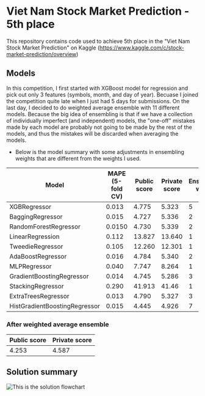 # Viet Nam Stock Market Prediction - 5th place

This repository contains code used to achieve 5th place in the "Viet Nam Stock Market Prediction" on Kaggle (https://www.kaggle.com/c/stock-market-prediction/overview)


## Models

In this competition, I first started with XGBoost model for regression and pick out only 3 features (symbols, month, and day of year). Becuase I joined the competition quite late when I just had 5 days for submissions. On the last day, I decided to do weighted average ensemble with 11 different models. Because the big idea of ensembling is that if we have a collection of individually imperfect (and independent) models, the "one-off" mistakes made by each model are probably not going to be made by the rest of the models, and thus the mistakes will be discarded when averaging the models. 

- Below is the model summary with some adjustments in ensembling weights that are different from the weights I used.

|        Model                  |    MAPE (5-fold CV)                   |  Public score  | Private score   | Ensembling weight |           
|-------------------------------|---------------------------------------|----------------|-----------------|-------------------|
| XGBRegressor                  | 0.013                                 | 4.775          | 5.323           | 5                 |      
| BaggingRegressor              | 0.015                                 | 4.727          | 5.336           | 2                 | 
| RandomForestRegressor         | 0.0150                                | 4.730          | 5.339           | 2                 |  
| LinearRegression              | 0.112                                 | 13.827         | 13.640          | 1                 |         
| TweedieRegressor              | 0.105                                 | 12.260         | 12.301          | 1                 | 
| AdaBoostRegressor             | 0.016                                 | 4.784          | 5.340           | 2                 | 
| MLPRegressor                  | 0.040                                 | 7.747          | 8.264           | 1                 |         
| GradientBoostingRegressor     | 0.014                                 | 4.745          | 5.286           | 3                 | 
| StackingRegressor             | 0.290                                 | 41.913         | 41.46           | 1                 |                  
| ExtraTreesRegressor           | 0.013                                 | 4.790          | 5.327           | 3                 |     
| HistGradientBoostingRegressor | 0.015                                 | 4.445          | 4.926           | 7                 |      



### After weighted average ensemble

|  Public score  |  Private score  |
-----------------|-----------------|
| 4.253          | 4.587           |


## Solution summary
![This is the solution flowchart](https://github.com/nhduc279/Kaggle-Viet-Nam-Stock-Market-Prediction-5th-place/blob/main/images/flowchart.png)
